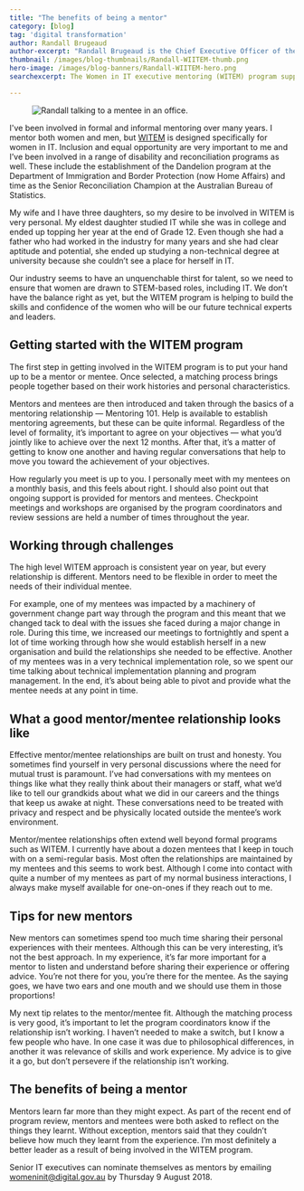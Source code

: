 ```yaml
---
title: "The benefits of being a mentor"
category: [blog]
tag: 'digital transformation'
author: Randall Brugeaud
author-excerpt: "Randall Brugeaud is the Chief Executive Officer of the Digital Transformation Agency."
thumbnail: /images/blog-thumbnails/Randall-WIITEM-thumb.png
hero-image: /images/blog-banners/Randall-WIITEM-hero.png
searchexcerpt: The Women in IT executive mentoring (WITEM) program supports executive women working in digital and ICT roles. The program matches women with senior IT leaders from across the Commonwealth government for a year and provides a supportive mentoring environment. Mentor nominations for the 2018/19 program are closing soon. Our CEO, Randall Brugeaud reflects on his experience as a mentor.

---
```

<figure>
  <img src="{{ site.url }}{{ site.baseurl }}{{ page.hero-image }}" alt="Randall talking to a mentee in an office."/><br />
</figure>

I've been involved in formal and informal mentoring over many years. I mentor both women and men, but [WITEM](https://beta.dta.gov.au/help-and-advice/learning-and-development/women-it-coaching-and-mentoring) is designed specifically for women in IT. Inclusion and equal opportunity are very important to me and I’ve been involved in a range of disability and reconciliation programs as well. These include the establishment of the Dandelion program at the Department of Immigration and Border Protection (now Home Affairs) and time as the Senior Reconciliation Champion at the Australian Bureau of Statistics.

My wife and I have three daughters, so my desire to be involved in WITEM is very personal. My eldest daughter studied IT while she was in college and ended up topping her year at the end of Grade 12. Even though she had a father who had worked in the industry for many years and she had clear aptitude and potential, she ended up studying a non-technical degree at university because she couldn’t see a place for herself in IT.

Our industry seems to have an unquenchable thirst for talent, so we need to ensure that women are drawn to STEM-based roles, including IT. We don’t have the balance right as yet, but the WITEM program is helping to build the skills and confidence of the women who will be our future technical experts and leaders.

## Getting started with the WITEM program

The first step in getting involved in the WITEM program is to put your hand up to be a mentor or mentee. Once selected, a matching process brings people together based on their work histories and personal characteristics.

Mentors and mentees are then introduced and taken through the basics of a mentoring relationship — Mentoring 101. Help is available to establish mentoring agreements, but these can be quite informal. Regardless of the level of formality, it’s important to agree on your objectives — what you’d jointly like to achieve over the next 12 months. After that, it’s a matter of getting to know one another and having regular conversations that help to move you toward the achievement of your objectives.

How regularly you meet is up to you. I personally meet with my mentees on a monthly basis, and this feels about right. I should also point out that ongoing support is provided for mentors and mentees. Checkpoint meetings and workshops are organised by the program coordinators and review sessions are held a number of times throughout the year.

## Working through challenges

The high level WITEM approach is consistent year on year, but every relationship is different. Mentors need to be flexible in order to meet the needs of their individual mentee.

For example, one of my mentees was impacted by a machinery of government change part way through the program and this meant that we changed tack to deal with the issues she faced during a major change in role. During this time, we increased our meetings to fortnightly and spent a lot of time working through how she would establish herself in a new organisation and build the relationships she needed to be effective. Another of my mentees was in a very technical implementation role, so we spent our time talking about technical implementation planning and program management. In the end, it’s about being able to pivot and provide what the mentee needs at any point in time.

## What a good mentor/mentee relationship looks like

Effective mentor/mentee relationships are built on trust and honesty. You sometimes find yourself in very personal discussions where the need for mutual trust is paramount. I’ve had conversations with my mentees on things like what they really think about their managers or staff, what we’d like to tell our grandkids about what we did in our careers and the things that keep us awake at night. These conversations need to be treated with privacy and respect and be physically located outside the mentee’s work environment.

Mentor/mentee relationships often extend well beyond formal programs such as WITEM. I currently have about a dozen mentees that I keep in touch with on a semi-regular basis. Most often the relationships are maintained by my mentees and this seems to work best. Although I come into contact with quite a number of my mentees as part of my normal business interactions, I always make myself available for one-on-ones if they reach out to me.

## Tips for new mentors

New mentors can sometimes spend too much time sharing their personal experiences with their mentees. Although this can be very interesting, it’s not the best approach. In my experience, it’s far more important for a mentor to listen and understand before sharing their experience or offering advice. You’re not there for you, you’re there for the mentee. As the saying goes, we have two ears and one mouth and we should use them in those proportions!

My next tip relates to the mentor/mentee fit. Although the matching process is very good, it’s important to let the program coordinators know if the relationship isn’t working. I haven’t needed to make a switch, but I know a few people who have. In one case it was due to philosophical differences, in another it was relevance of skills and work experience. My advice is to give it a go, but don’t persevere if the relationship isn’t working.

## The benefits of being a mentor

Mentors learn far more than they might expect. As part of the recent end of program review, mentors and mentees were both asked to reflect on the things they learnt. Without exception, mentors said that they couldn’t believe how much they learnt from the experience. I’m most definitely a better leader as a result of being involved in the WITEM program.

Senior IT executives can nominate themselves as mentors by emailing [womeninit@digital.gov.au](mailto:womeninit@digital.gov.au) by Thursday 9 August 2018.
